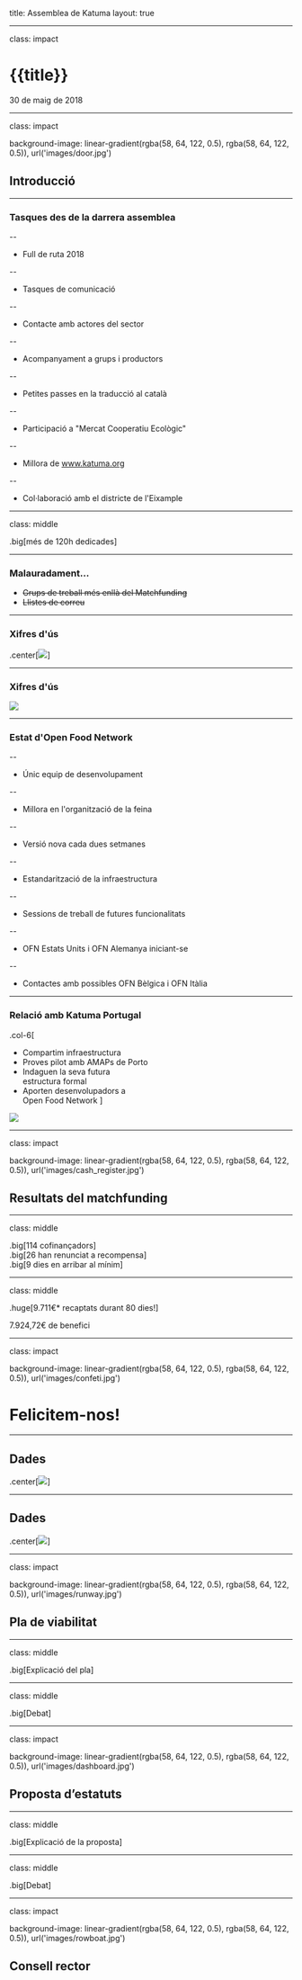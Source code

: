 title: Assemblea de Katuma
layout: true

---

class: impact

# {{title}}
30 de maig de 2018

---

class: impact

background-image: linear-gradient(rgba(58, 64, 122, 0.5), rgba(58, 64, 122, 0.5)), url('images/door.jpg')

## Introducció

---

### Tasques des de la darrera assemblea

--
* Full de ruta 2018

--
* Tasques de comunicació

--
* Contacte amb actores del sector

--
* Acompanyament a grups i productors

--
* Petites passes en la traducció al català

--
* Participació a "Mercat Cooperatiu Ecològic"

--
* Millora de www.katuma.org

--
* Col·laboració amb el districte de l'Eixample

---

class: middle

.big[més de 120h dedicades]

---

### Malauradament...

* ~~Grups de treball més enllà del Matchfunding~~
* ~~Llistes de correu~~

---

### Xifres d'ús

.center[![](images/daily_kpis.png)]

---

### Xifres d'ús

![](images/absolute_numbers.png)

---

### Estat d'Open Food Network

--
* Únic equip de desenvolupament

--
* Millora en l'organització de la feina

--
* Versió nova cada dues setmanes

--
* Estandarització de la infraestructura

--
* Sessions de treball de futures funcionalitats

--
* OFN Estats Units i OFN Alemanya iniciant-se

--
* Contactes amb possibles OFN Bèlgica i OFN Itàlia

---

### Relació amb Katuma Portugal

.col-6[
* Compartim infraestructura
* Proves pilot amb AMAPs de Porto
* Indaguen la seva futura<br>estructura formal
* Aporten desenvolupadors a<br>Open Food Network
]

![](images/katuma_portugal.png)

---

class: impact

background-image: linear-gradient(rgba(58, 64, 122, 0.5), rgba(58, 64, 122, 0.5)), url('images/cash_register.jpg')

## Resultats del matchfunding

---

class: middle

.big[114 cofinançadors]<br>
.big[26 han renunciat a recompensa]<br>
.big[9 dies en arribar al mínim]

---

class: middle

<p>.huge[9.711€* recaptats durant 80 dies!]</p>
7.924,72€ de benefici

---

class: impact

background-image: linear-gradient(rgba(58, 64, 122, 0.5), rgba(58, 64, 122, 0.5)), url('images/confeti.jpg')

# Felicitem-nos!

---

## Dades

.center[![](images/origin_project_visits.png)]

---

## Dades

.center[![](images/origin_project_contributions.png)]

---

class: impact

background-image: linear-gradient(rgba(58, 64, 122, 0.5), rgba(58, 64, 122, 0.5)), url('images/runway.jpg')

## Pla de viabilitat

---

class: middle

.big[Explicació del pla]

---

class: middle

.big[Debat]

---

class: impact

background-image: linear-gradient(rgba(58, 64, 122, 0.5), rgba(58, 64, 122, 0.5)), url('images/dashboard.jpg')

## Proposta d’estatuts

---

class: middle

.big[Explicació de la proposta]

---

class: middle

.big[Debat]

---

class: impact

background-image: linear-gradient(rgba(58, 64, 122, 0.5), rgba(58, 64, 122, 0.5)), url('images/rowboat.jpg')

## Consell rector


